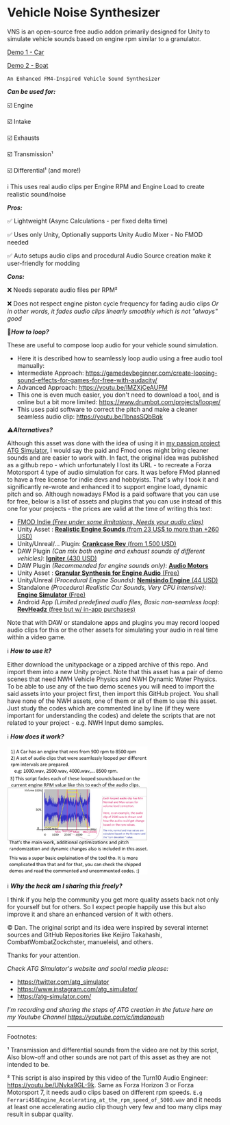 # Vehicle Noise Synthesizer
 VNS is an open-source free audio addon primarily designed for Unity to simulate vehicle sounds based on engine rpm similar to a granulator.


[Demo 1 - Car](https://cdn.discordapp.com/attachments/1106252572521676890/1120682622973136996/VID_20230620_135154_906.mp4)

[Demo 2 - Boat](https://cdn.discordapp.com/attachments/705004655394160740/1127147410230100038/NWHDWP2AudioSimTest.mp4)

```
An Enhanced FM4-Inspired Vehicle Sound Synthesizer
```

***Can be used for:***

:ballot_box_with_check: Engine

:ballot_box_with_check: Intake

:ballot_box_with_check: Exhausts

:ballot_box_with_check: Transmission¹

:ballot_box_with_check: Differential¹ (and more!)

:information_source:  This uses real audio clips per Engine RPM and Engine Load to create realistic sound/noise



***Pros:***

:white_check_mark:  Lightweight (Async Calculations - per fixed delta time)

:white_check_mark:  Uses only Unity, Optionally supports Unity Audio Mixer - No FMOD needed

:white_check_mark:  Auto setups audio clips and procedural Audio Source creation make it user-friendly for modding



***Cons:***

:x: Needs separate audio files per RPM²

:x: Does not respect engine piston cycle frequency for fading audio clips *Or in other words, it fades audio clips linearly smoothly which is not "always" good*

🔁***How to loop?***

These are useful to compose loop audio for your vehicle sound simulation.
 *  Here it is described how to seamlessly loop audio using a free audio tool manually:
  * Intermediate Approach:  https://gamedevbeginner.com/create-looping-sound-effects-for-games-for-free-with-audacity/
  * Advanced Approach: https://youtu.be/lMZXjCeAUPM
 *  This one is even much easier, you don't need to download a tool, and is online but a bit more limited: https://www.drumbot.com/projects/looper/
 *  This uses paid software to correct the pitch and make a cleaner seamless audio clip: https://youtu.be/1bnasSQbBqk

:warning:***Alternatives?***

Although this asset was done with the idea of using it in [my passion project ATG Simulator](https://ATG-Simulator.com), I would say the paid and Fmod ones might bring cleaner sounds and are easier to work with. 
In fact, the original idea was published as a github repo - which unfortunately I lost its URL - to recreate a Forza Motorsport 4 type of audio simulation for cars. It was before FMod planned to have a free license for indie devs and hobbyists. That's why I took it and significantly re-wrote and enhanced it to support engine load, dynamic pitch and so. Although nowadays  FMod is a paid software that you can use for free, below is a list of assets and plugins that you can use instead of this one for your projects - the prices are valid at the time of writing this text:

 - [FMOD Indie _(Free under some limitations, Needs your audio clips)_](https://www.fmod.com/download)
 - Unity Asset : [**Realistic Engine Sounds** (from 23 US$ to  more than +260 USD)](https://assetstore.unity.com/packages/tools/audio/realistic-engine-sounds-2-pro-edition-224783)
 - Unity/Unreal/... Plugin: [**Crankcase Rev** (from 1,500 USD)](https://www.audiokinetic.com/en/products/plugins/crankcase-rev/)
 - DAW Plugin _(Can mix both engine and exhaust sounds of different vehicles)_: [**Igniter** (430 USD)](https://www.krotosaudio.com/igniter/)
 - DAW Plugin _(Recommended for engine sounds only)_: [**Audio Motors**](https://lesound.io/product/audiomotors-pro/)
 - Unity Asset : [**Granular Synthesis for Engine Audio** (Free)](https://github.com/CombatWombatZockchster/Granular-Synthesis-for-Engine-Audio)
 - Unity/Unreal _(Procedural Engine Sounds)_: [**Nemisindo Engine** (44 USD)](https://assetstore.unity.com/packages/tools/audio/nemisindo-engine-procedural-sound-effects-222246) 
 - Standalone _(Procedural Realistic Car Sounds, Very CPU intensive)_: [**Engine Simulator** (Free)](https://www.engine-sim.parts/)
 - Android App _(Limited predefined audio files, Basic non-seamless loop)_: [**RevHeadz** (free but w/ in-app purchases)](https://rev-headz.com/)

Note that with DAW or standalone apps and plugins you may record looped audio clips for this or the other assets for simulating your audio in real time within a video game.

:information_source: ***How to use it?***

Either download the unitypackage or a zipped archive of this repo. And import them into a new Unity project. Note that this asset has a pair of demo scenes that need NWH Vehicle Physics and NWH Dynamic Water Physics. To be able to use any of the two demo scenes you will need to import the said assets into your project first, then import this GitHub project. You shall have none of the NWH assets, one of them or all of them to use this asset. Just study the codes which are commented line by line (if they were important for understanding the codes) and delete the scripts that are not related to your project  - e.g. NWH Input demo samples.

:information_source: ***How does it work?***

<img src="https://raw.githubusercontent.com/ATG-Simulator/VehicleNoiseSynthesizer/main/Depiction.jpg" alt="How does this asset work, Simplified in an image." width="65%">


:information_source: ***Why the heck am I sharing this freely?***

I think if you help the community you get more quality assets back not only for yourself but for others. So I expect people happily use this but also improve it and share an enhanced version of it with others.

:copyright: Dan. The original script and its idea were inspired by several internet sources and GitHub Repositories like Keijiro Takahashi, CombatWombatZockchster, manueleisl, and others.

Thanks for your attention.

_Check ATG Simulator's website and social media please:_
*  <https://twitter.com/atg_simulator>
*  <https://www.instagram.com/atg_simulator/>
*  <https://atg-simulator.com/>

_I'm recording and sharing the steps of ATG creation in the future here on my Youtube Channel <https://youtube.com/c/imdanoush>_
_________________________________
Footnotes:

¹ Transmission and differential sounds from the video are not by this script, Also blow-off and other sounds are not part of this asset as they are not intended to be.

² This script is also inspired by this video of the Turn10 Audio Engineer: <https://youtu.be/UNvka9GL-9k>. Same as Forza Horizon 3 or Forza Motorsport 7, it needs audio clips based on different rpm speeds. ```E.g Ferrari458Engine_Accelerating_at_the_rpm_speed_of_5000.wav``` and it needs at least one accelerating audio clip though very few and too many clips may result in subpar quality.
